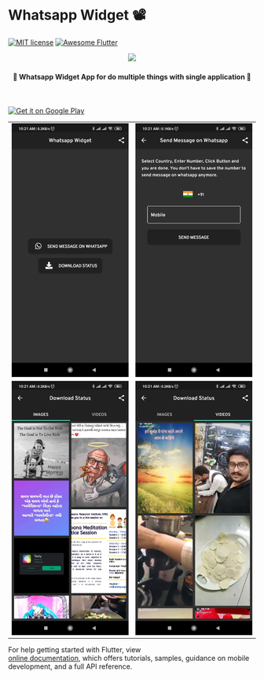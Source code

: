 # Whatsapp Widget 📽

[![MIT license](http://img.shields.io/badge/license-MIT-brightgreen.svg)](http://opensource.org/licenses/MIT)
<a href="https://github.com/Solido/awesome-flutter">
   <img alt="Awesome Flutter" src="https://img.shields.io/badge/Awesome-Flutter-blue.svg?longCache=true&style=flat-square" />
</a>

<div align="center">
  <img src="android/app/src/main/ic_launcher-web.png" width=200> 
</div>


<h4 align="center">
 🦋 Whatsapp Widget App for do multiple things with single application 🚀
</h4>
 
<br/>
<br/> 

<a href="https://play.google.com/store/apps/details?id=com.github.invertedx.stories">
 <img alt='Get it on Google Play' src='https://play.google.com/intl/en_gb/badges/images/generic/en_badge_web_generic.png' width="230">
</a>
 

<div style="text-align: center">
	<table>
		<tr>
			<td style="text-align: center"><img src="wawidget/1.jpg" width="600"/></td>
			<td style="text-align: center"><img src="wawidget/2.jpg" width="610"/></td>
		</tr>
		<tr>
			<td style="text-align: center"><img src="wawidget/3.jpg" width="610"/></td>
			<td style="text-align: center"><img src="wawidget/4.jpg" width="610"/></td>
		</tr>
	</table>
</div>

For help getting started with Flutter, view   
[online documentation](https://flutter.io/docs), which offers tutorials, 
samples, guidance on mobile development, and a full API reference.